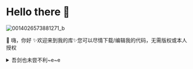 # Hello there 👋

![0014026573881271_b](https://user-images.githubusercontent.com/64310374/218391380-f3ff5ed2-652b-4968-b8e9-2a9993d5fe1a.jpg)

🤫 嗨，你好 ✨欢迎来到我的库✨您可以尽情下载/编辑我的代码，无需版权或本人授权

<details>
  <summary>吾剑也未尝不利~e~e</summary>
  <br>

* 🐾 前路昭然，你我共济


* 👑 Github 信息:

<p align="center">
<img align="center" src="https://github-readme-stats.vercel.app/api/top-langs/?username=DyroS3&hide_langs_below=1&theme=default&line_height=27&layout=compact" />
<img align="center" src="https://github-readme-stats.vercel.app/api?username=DyroS3&show_icons=true&count_private=true&include_all_commits=true&line_height=21" alt="DyroS3's Github Stats" />
</p>

</details>
  
<!--
<hr>
<p align="center">
  <i>长江东逝水!</i>

<p align="center">
<a href= "https://github.com/halfrost/Halfrost-Field/"><img src="https://user-images.githubusercontent.com/64310374/218395252-279720a2-ee13-4388-9ebf-d02275382623.png"/></a>
<a href= "https://www.linkedin.com/in/halffrost/"><img src="https://img.icons8.com/material-outlined/30/000000/linkedin.png"/></a>
<a href= "https://twitter.com/halffrost"><img src="https://img.icons8.com/material-outlined/30/000000/twitter.png"/></a>
<a href= "https://halfrost.com"><img src="https://img.icons8.com/material-outlined/27/000000/geography.png"/></a>
</p>


---




-->

<!--
**halfrost/halfrost** is a ✨ _special_ ✨ repository because its `README.md` (this file) appears on your GitHub profile.

Here are some ideas to get you started:

- 🔭 I’m currently working on ...
- 🌱 I’m currently learning ...
- 👯 I’m looking to collaborate on ...
- 🤔 I’m looking for help with ...
- 💬 Ask me about ...
- 📫 How to reach me: ...
- 😄 Pronouns: ...
- ⚡ Fun fact: ...
-->
